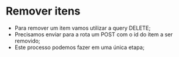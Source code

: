 # Remover itens

- Para remover um item vamos utilizar a query
DELETE;
- Precisamos enviar para a rota um POST com o id do item
a ser removido;
- Este processo podemos fazer em uma única etapa;
